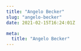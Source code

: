 ```yaml
---
title: "Angelo Becker"
slug: "angelo-becker"
date: 2021-02-15T16:24:01Z

meta:
  title: "Angelo Becker"
---
```


